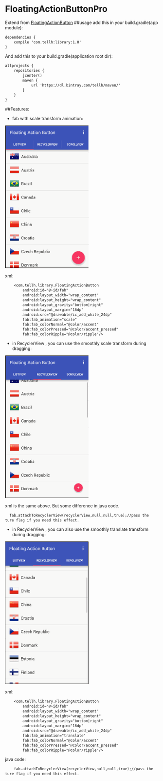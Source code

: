 # FloatingActionButtonPro
Extend from [FloatingActionButton](https://github.com/makovkastar/FloatingActionButton)
##usage
add this in your build.gradle(app module):
```
dependencies {
    compile 'com.tellh:library:1.0'
}
```
And add this to your build.gradle(application root dir):
```
allprojects {
    repositories {
        jcenter()
        maven {
            url 'https://dl.bintray.com/tellh/maven/'
        }
    }
}
```
##Features:
* fab with scale transform animation:

![](https://github.com/TellH/FloatingActionButtonPro/blob/master/gif%2Flv_scale.gif)

xml:

```
    <com.tellh.library.FloatingActionButton
        android:id="@+id/fab"
        android:layout_width="wrap_content"
        android:layout_height="wrap_content"
        android:layout_gravity="bottom|right"
        android:layout_margin="16dp"
        android:src="@drawable/ic_add_white_24dp"
        fab:fab_animation="scale"
        fab:fab_colorNormal="@color/accent"
        fab:fab_colorPressed="@color/accent_pressed"
        fab:fab_colorRipple="@color/ripple"/>
```
* in RecyclerView , you can use the smoothly scale transform during dragging:

![](https://github.com/TellH/FloatingActionButtonPro/blob/master/gif%2Frv_scale.gif)

xml is the same above. But some difference in java code.
```
  fab.attachToRecyclerView(recyclerView,null,null,true);//pass the ture flag if you need this effect.
```

* in RecyclerView , you can also use the smoothly translate transform during dragging:

![](https://github.com/TellH/FloatingActionButtonPro/blob/master/gif%2Frv_translation.gif)

xml:
```
	<com.tellh.library.FloatingActionButton
        android:id="@+id/fab"
        android:layout_width="wrap_content"
        android:layout_height="wrap_content"
        android:layout_gravity="bottom|right"
        android:layout_margin="16dp"
        android:src="@drawable/ic_add_white_24dp"
        fab:fab_animation="translate"
        fab:fab_colorNormal="@color/accent"
        fab:fab_colorPressed="@color/accent_pressed"
        fab:fab_colorRipple="@color/ripple"/>
```
java code:
```
    fab.attachToRecyclerView(recyclerView,null,null,true);//pass the ture flag if you need this effect.
```

